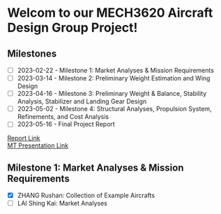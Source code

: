 # Welcom to our MECH3620 Aircraft Design Group Project!
## Milestones
 - [ ] 2023-02-22 - Milestone 1: Market Analyses & Mission Requirements
 - [ ] 2023-03-14 - Milestone 2: Preliminary Weight Estimation and Wing Design
 - [ ] 2023-04-16 - Milestone 3: Preliminary Weight & Balance, Stability Analysis, Stabilizer and Landing Gear Design
 - [ ] 2023-05-02 - Milestone 4: Structural Analyses, Propulsion System, Refinements, and Cost Analysis
 - [ ] 2023-05-16 - Final Project Report

[Report Link](https://www.overleaf.com/2749244943sytfjxxdtqnv#ebe4f7)\
[MT Presentation Link](https://www.overleaf.com/5688962445bpddggvtttsc#78a3e1)
## Milestone 1: Market Analyses & Mission Requirements
 - [x] ZHANG Rushan: Collection of Example Aircrafts
 - [ ] LAI Shing Kai: Market Analyses
